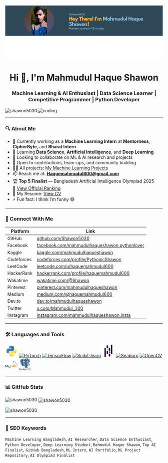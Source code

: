 ![logo](https://github.com/Shawon5030/Shawon5030/blob/main/image.png)

<h1 align="center">Hi 👋, I'm Mahmudul Haque Shawon</h1>
<h3 align="center">Machine Learning & AI Enthusiast | Data Science Learner | Competitive Programmer | Python Developer</h3>

<img align="right" alt="coding" width="400" src="https://user-images.githubusercontent.com/55389276/140866485-8fb1c876-9a8f-4d6a-98dc-08c4981eaf70.gif" />

<p align="left">
  <img src="https://komarev.com/ghpvc/?username=shawon5030&label=Profile%20views&color=0e75b6&style=flat" alt="shawon5030" />
</p>

---

### 🔍 About Me

- 🔭 Currently working as a **Machine Learning Intern** at **Mentorness**, **CipherByte**, and **Bharat Intern**
- 🌱 Learning **Data Science**, **Artificial Intelligence**, and **Deep Learning**
- 👯 Looking to collaborate on ML & AI research and projects
- 🤝 Open to contributions, team-ups, and community building
- 👨‍💻 All projects: [My Machine Learning Projects](https://github.com/Shawon5030/Machine-learning-project)
- 📫 Reach me at: **Haquemahmudul600@gmail.com**
- 🏆 **Top 5 Finalist** — Bangladesh Artificial Intelligence Olympiad 2025  
  🔗 [View Official Ranking](https://clist.by/standings/bangladesh-artificial-intelligence-olympiad-bdaio-2025-preliminary-round-private-59396029/)
- 📄 My Resume: [View CV](https://github.com/Shawon5030/My_Resume)
- ⚡ Fun fact: I think I’m funny 😄

---

### 🔗 Connect With Me

| Platform         | Link                                                                                   |
|------------------|----------------------------------------------------------------------------------------|
| GitHub           | [github.com/Shawon5030](https://github.com/Shawon5030)                                 |
| Facebook         | [facebook.com/mahmudulhaqueshawon.pythonlover](https://www.facebook.com/mahmudulhaqueshawon.pythonlover) |
| Kaggle           | [kaggle.com/mahmudulhaqueshawon](https://www.kaggle.com/mahmudulhaqueshawon)           |
| Codeforces       | [codeforces.com/profile/PythonicShawon](https://codeforces.com/profile/PythonicShawon) |
| LeetCode         | [leetcode.com/u/haquemahmudul600](https://leetcode.com/u/haquemahmudul600/)           |
| HackerRank       | [hackerrank.com/profile/haquemahmudul600](https://www.hackerrank.com/profile/haquemahmudul600) |
| Wakatime         | [wakatime.com/@Shawon](https://wakatime.com/@Shawon)                                   |
| Pinterest        | [pinterest.com/mahmudulhaqueshawon](https://www.pinterest.com/mahmudulhaqueshawon/)   |
| Medium           | [medium.com/@haquemahmudul600](https://medium.com/@haquemahmudul600)                   |
| Dev.to           | [dev.to/mahmudulhaqueshawon](https://dev.to/mahmudulhaqueshawon)                       |
| Twitter          | [x.com/Mahmudul_100](https://x.com/Mahmudul_100)                                       |
| Instagram        | [instagram.com/mahmudulhaqueshawon.insta](https://www.instagram.com/mahmudulhaqueshawon.insta/) |

---

### 🛠️ Languages and Tools

<p align="left">
  <a href="https://www.python.org"><img src="https://raw.githubusercontent.com/devicons/devicon/master/icons/python/python-original.svg" width="40" height="40" alt="Python"/></a>
  <a href="https://pytorch.org/"><img src="https://www.vectorlogo.zone/logos/pytorch/pytorch-icon.svg" width="40" height="40" alt="PyTorch"/></a>
  <a href="https://www.tensorflow.org"><img src="https://www.vectorlogo.zone/logos/tensorflow/tensorflow-icon.svg" width="40" height="40" alt="TensorFlow"/></a>
  <a href="https://scikit-learn.org/"><img src="https://upload.wikimedia.org/wikipedia/commons/0/05/Scikit_learn_logo_small.svg" width="40" height="40" alt="Scikit-learn"/></a>
  <a href="https://pandas.pydata.org/"><img src="https://raw.githubusercontent.com/devicons/devicon/2ae2a900d2f041da66e950e4d48052658d850630/icons/pandas/pandas-original.svg" width="40" height="40" alt="Pandas"/></a>
  <a href="https://seaborn.pydata.org/"><img src="https://seaborn.pydata.org/_images/logo-mark-lightbg.svg" width="40" height="40" alt="Seaborn"/></a>
  <a href="https://opencv.org/"><img src="https://www.vectorlogo.zone/logos/opencv/opencv-icon.svg" width="40" height="40" alt="OpenCV"/></a>
  <a href="https://www.mysql.com/"><img src="https://raw.githubusercontent.com/devicons/devicon/master/icons/mysql/mysql-original-wordmark.svg" width="40" height="40" alt="MySQL"/></a>
  <a href="https://www.postgresql.org"><img src="https://raw.githubusercontent.com/devicons/devicon/master/icons/postgresql/postgresql-original-wordmark.svg" width="40" height="40" alt="PostgreSQL"/></a>
</p>

---

### 📊 GitHub Stats

<p><img align="left" src="https://github-readme-stats.vercel.app/api/top-langs?username=shawon5030&show_icons=true&locale=en&layout=compact" alt="shawon5030" /></p>

<p>&nbsp;<img align="center" src="https://github-readme-stats.vercel.app/api?username=shawon5030&show_icons=true&locale=en" alt="shawon5030" /></p>

<p><img align="center" src="https://github-readme-streak-stats.herokuapp.com/?user=shawon5030&" alt="shawon5030" /></p>

---

### 📢 SEO Keywords

`Machine Learning Bangladesh`, `AI Researcher`, `Data Science Enthusiast`, `Python Developer`, `Deep Learning Student`, `Mahmudul Haque Shawon`, `Top AI Finalist`, `GitHub Bangladesh`, `ML Intern`, `AI Portfolio`, `ML Project Repository`, `AI Olympiad Finalist`
